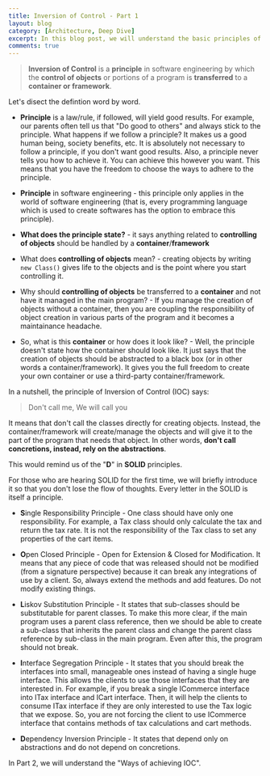 ```yaml
---
title: Inversion of Control - Part 1
layout: blog
category: [Architecture, Deep Dive]
excerpt: In this blog post, we will understand the basic principles of Inversion of Control and Dependency Injection. Also, we will see how it is very important for developers to adopt IOC.
comments: true
---
```


> **Inversion of Control** is a **principle** in software engineering by which the **control of objects** or portions of a program is **transferred** to a **container or framework**.

Let's disect the defintion word by word.

- **Principle** is a law/rule, if followed, will yield good results. For example, our parents often tell us that "Do good to others" and always stick to the principle. What happens if we follow a principle? It makes us a good human being, society benefits, etc. It is absolutely not necessary to follow a principle, if you don't want good results. Also, a principle never tells you how to achieve it. You can achieve this however you want. This means that you have the freedom to choose the ways to adhere to the principle.

- **Principle** in software engineering - this principle only applies in the world of software engineering (that is, every programming language which is used to create softwares has the option to embrace this principle).

- **What does the principle state?** - it says anything related to **controlling of objects** should be handled by a **container**/**framework**

- What does **controlling of objects** mean? - creating objects by writing `new Class()` gives life to the objects and is the point where you start controlling it.

- Why should **controlling of objects** be transferred to a **container** and not have it managed in the main program? - If you manage the creation of objects without a container, then you are coupling the responsibility of object creation in various parts of the program and it becomes a maintainance headache.

- So, what is this **container** or how does it look like? - Well, the principle doesn't state how the container should look like. It just says that the creation of objects should be abstracted to a black box (or in other words a container/framework). It gives you the full freedom to create your own container or use a third-party container/framework.

In a nutshell, the principle of Inversion of Control (IOC) says:

> Don't call me, We will call you

It means that don't call the classes directly for creating objects. Instead, the container/framework will create/manage the objects and will give it to the part of the program that needs that object. In other words, **don't call concretions, instead, rely on the abstractions**.

This would remind us of the "**D**" in **SOLID** principles.

For those who are hearing SOLID for the first time, we will briefly introduce it so that you don't lose the flow of thoughts. Every letter in the SOLID is itself a principle.

- **S**ingle Responsibility Principle - One class should have only one responsibility. For example, a Tax class should only calculate the tax and return the tax rate. It is not the responsibility of the Tax class to set any properties of the cart items.

- **O**pen Closed Principle - Open for Extension & Closed for Modification. It means that any piece of code that was released should not be modified (from a signature perspective) because it can break any integrations of use by a client. So, always extend the methods and add features. Do not modify existing things.

- **L**iskov Substitution Principle - It states that sub-classes should be substitutable for parent classes. To make this more clear, if the main program uses a parent class reference, then we should be able to create a sub-class that inherits the parent class and change the parent class reference by sub-class in the main program. Even after this, the program should not break.

- **I**nterface Segregation Principle - It states that you should break the interfaces into small, manageable ones instead of having a single huge interface. This allows the clients to use those interfaces that they are interested in. For example, if you break a single ICommerce interface into ITax interface and ICart interface. Then, it will help the clients to consume ITax interface if they are only interested to use the Tax logic that we expose. So, you are not forcing the client to use ICommerce interface that contains methods of tax calculations and cart methods.

- **D**ependency Inversion Principle - It states that depend only on abstractions and do not depend on concretions.

In Part 2, we will understand the "Ways of achieving IOC".
